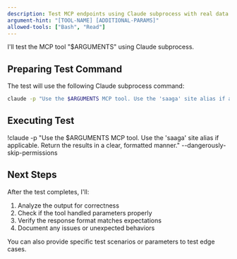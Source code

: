 ```yaml
---
description: Test MCP endpoints using Claude subprocess with real data
argument-hint: "[TOOL-NAME] [ADDITIONAL-PARAMS]"
allowed-tools: ["Bash", "Read"]
---
```


I'll test the MCP tool "$ARGUMENTS" using Claude subprocess.

## Preparing Test Command

The test will use the following Claude subprocess command:

```bash
claude -p "Use the $ARGUMENTS MCP tool. Use the 'saaga' site alias if applicable. Return the results in a clear, formatted manner." --dangerously-skip-permissions
```

## Executing Test

!claude -p "Use the $ARGUMENTS MCP tool. Use the 'saaga' site alias if applicable. Return the results in a clear, formatted manner." --dangerously-skip-permissions

## Next Steps

After the test completes, I'll:
1. Analyze the output for correctness
2. Check if the tool handled parameters properly
3. Verify the response format matches expectations
4. Document any issues or unexpected behaviors

You can also provide specific test scenarios or parameters to test edge cases.